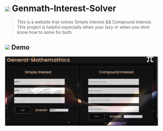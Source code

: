 # <img src="https://media2.giphy.com/avatars/danielfigueirdo/mR5uHXLuePGT.gif" width="50px"> Genmath-Interest-Solver
> This is a website that solves Simple Interest && Compound Interest. This project is helpful especially when your lazy or
> when you dont know how to solve for both.
> 

## <img src="https://media0.giphy.com/media/CN8RJQ9PWBk5y/giphy.gif" width="30px"> Demo
<img src="img/genmathdemo.png">


